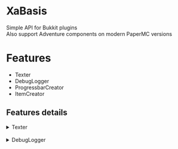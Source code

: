 # XaBasis

Simple API for Bukkit plugins \
Also support Adventure components on modern PaperMC versions

# Features

- Texter
- DebugLogger
- ProgressbarCreator
- ItemCreator

## Features details
<details>
<summary>Texter</summary>

Texter is a simple class that allows to send messages to players with a predefined prefix.

### Example of usage

```java
public static Texter texter;

private void testTexters() {
    final String PREFIX = "&7[&6XaBasis&7] &r";
    texter = new Texter(PREFIX);

    texter.logConsole("&aThis is a test message");
    Texter.logConsoleRaw("&aThis is a also test message, but without a prefix :(");

    Player player = Bukkit.getPlayer("PlayerName");
    texter.response(player, "&aHello!");
}
```

</details>

<br>

<details>
<summary>DebugLogger</summary>

DebugLogger allows to log messages into a file. It is useful for debugging purposes.

### Example of usage

```java
public static DebugLogger debugLogger;

File logFile = new File(getDataFolder(), "log.txt");

debugLogger = new DebugLogger(logFile);
debugLogger.setIgnoreErrors(true);
debugLogger.setPattern("{%d--%i} -> %t | %m | %o");
debugLogger.init();

// Let's imagine that we are calling a SQL query, and we want to log it and also log the elapsed time that it took to execute the query
debugLogger.log("Calling SQL QUERY", LogType.CALL);
debugLogger.log("COLUMS: 2", LogType.RESULT, 871L, TimeUnit.MILLISECONDS);
```

</details>